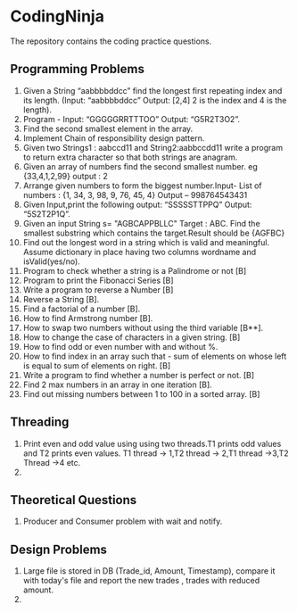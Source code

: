# CodingNinja
The repository contains the coding practice questions.

## Programming Problems

1. Given a String “aabbbbddcc” find the longest first repeating index and its length. (Input: “aabbbbddcc” Output:
[2,4] 2 is the index and 4 is the length).
2. Program - Input: “GGGGGRRTTTOO” Output: “G5R2T3O2”.
3. Find the second smallest element in the array.
4. Implement Chain of responsibility design pattern.
5. Given two Strings1 : aabccd11 and String2:aabbccdd11 write a program to return extra
character so that both strings are anagram.
6. Given an array of numbers find the second smallest number. eg {33,4,1,2,99} output : 2
7. Arrange given numbers to form the biggest number.Input- List of numbers : {1, 34, 3, 98, 9, 76, 45, 4} Output –
998764543431
8. Given Input,print the following output: “SSSSSTTPPQ” Output: “5S2T2P1Q”.
9. Given an input String s= "AGBCAPPBLLC" Target : ABC. Find the smallest substring which contains the
target.Result should be {AGFBC}
10. Find out the longest word in a string which is valid and meaningful. Assume dictionary in place having two columns
wordname and isValid(yes/no).
11. Program to check whether a string is a Palindrome or not [B]
12. Program to print the Fibonacci Series [B]
13. Write a program to reverse a Number [B]
14. Reverse a String [B].
15. Find a factorial of a number [B].
16. How to find Armstrong number [B]. 
17. How to swap two numbers without using the third variable [B**].
18. How to change the case of characters in a given string. [B]
19. How to find odd or even number with and without %.
20. How to find index in an array such that - sum of elements on whose left is equal to sum of elements on right. [B]
21. Write a program to find whether a number is perfect or not. [B]
22. Find 2 max numbers in an array in one iteration [B].
23. Find out missing numbers between 1 to 100 in a sorted array. [B]


## Threading
1. Print even and odd value using using two threads.T1 prints odd values and T2 prints even values. T1 thread ->
1,T2 thread -> 2,T1 thread ->3,T2 Thread ->4 etc.
2. 

## Theoretical Questions

1. Producer and Consumer problem with wait and notify.

## Design Problems
1. Large file is stored in DB (Trade_id, Amount, Timestamp), compare it with today's file and report the new trades , trades with reduced amount.
2.   